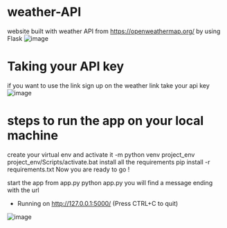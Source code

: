 # weather-API
website built with weather API from https://openweathermap.org/ by using Flask 
![image](https://user-images.githubusercontent.com/60258264/211166766-c32e72fb-d3c6-46fb-a94f-318575343a86.png)

# Taking your API key

if you want to use the link sign up on the weather link take your api key 
![image](https://user-images.githubusercontent.com/60258264/211167206-7a521b3a-6083-44fa-94e0-190566dc4862.png)


# steps to run the app on your local machine 
 create your virtual env and activate it 
-m python venv project_env
project_env/Scripts/activate.bat
install all the requirements
pip install -r requirements.txt
Now you are ready to go !

start the app from app.py
python app.py
you will find a message ending with the url 

 * Running on http://127.0.0.1:5000/ (Press CTRL+C to quit)

![image](https://user-images.githubusercontent.com/60258264/211167233-0d4fb72c-503b-42a6-b92d-6ce844a0978a.png)
